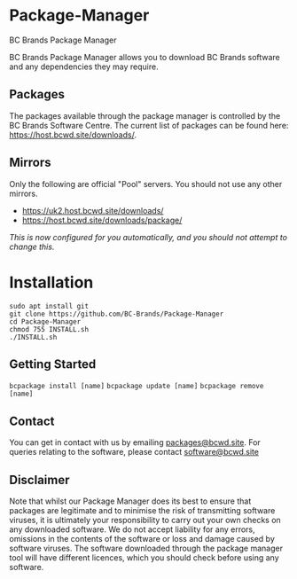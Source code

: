 # Package-Manager
BC Brands Package Manager

BC Brands Package Manager allows you to download BC Brands software and any dependencies they may require.

## Packages
The packages available through the package manager is controlled by the BC Brands Software Centre.
The current list of packages can be found here: https://host.bcwd.site/downloads/.

## Mirrors
Only the following are official "Pool" servers. You should not use any other mirrors.
 - https://uk2.host.bcwd.site/downloads/
 - https://host.bcwd.site/downloads/package/

*This is now configured for you automatically, and you should not attempt to change this.*

# Installation
```
sudo apt install git
git clone https://github.com/BC-Brands/Package-Manager
cd Package-Manager
chmod 755 INSTALL.sh
./INSTALL.sh
```

## Getting Started
`bcpackage install [name]`
`bcpackage update [name]`
`bcpackage remove [name]`

## Contact
You can get in contact with us by emailing packages@bcwd.site.
For queries relating to the software, please contact software@bcwd.site

## Disclaimer
Note that whilst our Package Manager does its best to ensure that packages are legitimate and to minimise the risk of transmitting software viruses, it is ultimately your responsibility to carry out your own checks on any downloaded software. We do not accept liability for any errors, omissions in the contents of the software or loss and damage caused by software viruses.
The software downloaded through the package manager tool will have different licences, which you should check before using any software.
